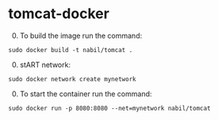 # tomcat-docker

0. To build the image run the command:
```
sudo docker build -t nabil/tomcat .
```
0. stART network:
```
sudo docker network create mynetwork
```
0. To start the container run the command:
```
sudo docker run -p 8080:8080 --net=mynetwork nabil/tomcat
```
